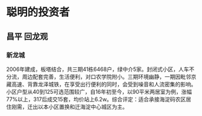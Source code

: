 # 聪明的投资者
## 昌平 回龙观
### 新龙城
2006年建成，板塔结合，共三期41栋6468户，绿中介5家。封闭式小区，人车不分流，周边配套完善，生活便利，对口农学院附小。三期环境幽静，一期因毗邻京藏高速、背靠龙泽城铁，在享受出行便利的同时，会受到噪音和人流密集的影响。小区户型从40到125可选范围较广，自16年初至今，以90平米两居室为例，涨幅77%以上，317后成交15套，均价站上6.2w。综合评定：适合承接海淀码农区居住刚需，迁出以本小区置换和迁海淀中心城区为主。
